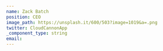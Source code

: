 ```yaml
---
name: Zack Batch
position: CEO
image_path: https://unsplash.it/600/503?image=1019&a=.png
twitter: CloudCannonApp
_component_type: string
email:
---
```


